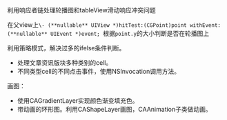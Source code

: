 利用响应者链处理轮播图和tableView滑动响应冲突问题

在父view上`\- (**nullable** UIView *)hitTest:(CGPoint)point withEvent:(**nullable** UIEvent *)event; `根据`point.y`的大小判断是否在轮播图上



利用策略模式，解决过多的ifelse条件判断。

- 处理文章资讯版块多种类别的cell。
- 不同类型cell的不同点击事件，使用NSInvocation调用方法。

画图：

- 使用CAGradientLayer实现颜色渐变填充色。
- 带动画的环形图。利用CAShapeLayer画图，CAAnimation子类做动画。